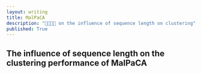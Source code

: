 ```yaml
---
layout: writing
title: MalPaCA
description: "👨‍👩‍👦‍👦 on the influence of sequence length on clustering"
published: True
---
```


## The influence of sequence length on the clustering performance of MalPaCA

